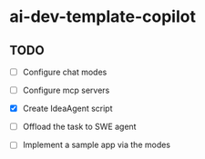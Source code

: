 # ai-dev-template-copilot

## TODO

- [ ] Configure chat modes
- [ ] Configure mcp servers
- [x] Create IdeaAgent script
- [ ] Offload the task to SWE agent
- [ ] Implement a sample app via the modes

